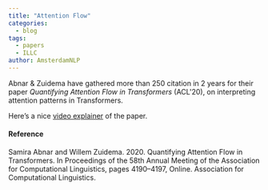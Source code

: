 ```yaml
---
title: "Attention Flow"
categories:
  - blog
tags:
  - papers
  - ILLC
author: AmsterdamNLP
---	
```


Abnar & Zuidema have gathered more than 250 citation in 2 years for their paper *Quantifying Attention Flow in Transformers* (ACL'20), on interpreting attention patterns in Transformers.

Here’s a nice [video explainer](https://www.youtube.com/watch?v=3Q0ZXqVaQPo) of the paper.

#### Reference
Samira Abnar and Willem Zuidema. 2020. Quantifying Attention Flow in Transformers. In Proceedings of the 58th Annual Meeting of the Association for Computational Linguistics, pages 4190–4197, Online. Association for Computational Linguistics.
